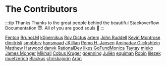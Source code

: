# The Contributors

:::tip Thanks
Thanks to the great people behind the beautiful Stackoverflow Documentation :innocent:. All of you are good souls :100:
:::

[Fenton](https://stackoverflow.com/users/75525/fenton) [BrunoLM](https://stackoverflow.com/users/340760/brunolm) [k0pernikus](https://stackoverflow.com/users/457268/k0pernikus) [Roy Dictus](https://stackoverflow.com/users/651188/roy-dictus) [artem](https://stackoverflow.com/users/43848/artem) [John Ruddell](https://stackoverflow.com/users/2733506/john-ruddell) [Kevin Montrose](https://stackoverflow.com/users/80572/kevin-montrose) [dimitrisli](https://stackoverflow.com/users/185723/dimitrisli) [smnbbrv](https://stackoverflow.com/users/1990451/smnbbrv) [hansmaad](https://stackoverflow.com/users/498298/hansmaad) [JKillian](https://stackoverflow.com/users/3124288/jkillian) [Remo H. Jansen](https://stackoverflow.com/users/606821/remo-h-jansen) [Aminadav Glickshtein](https://stackoverflow.com/users/1229624/aminadav-glickshtein) [Matthew Harwood](https://stackoverflow.com/users/1191635/matthew-harwood) [danvk](https://stackoverflow.com/users/388951/danvk) [RationalDev likes GoFundMonica](https://stackoverflow.com/users/2800482/rationaldev-likes-gofundmonica) [Taytay](https://stackoverflow.com/users/544130/taytay) [mleko](https://stackoverflow.com/users/3552932/mleko) [James Monger](https://stackoverflow.com/users/1916362/james-monger) [Mikhail](https://stackoverflow.com/users/5526354/mikhail) [Cobus Kruger](https://stackoverflow.com/users/127826/cobus-kruger) [goenning](https://stackoverflow.com/users/396119/goenning) [Juli&#235;n](https://stackoverflow.com/users/1039247/juli%c3%abn) [equiman](https://stackoverflow.com/users/812915/equiman) [Robin](https://stackoverflow.com/users/371530/robin) [lilezek](https://stackoverflow.com/users/2832398/lilezek) [muetzerich](https://stackoverflow.com/users/4446383/muetzerich) [Blackus](https://stackoverflow.com/users/1919388/blackus) [chrisbajorin](https://stackoverflow.com/users/3696076/chrisbajorin) [Aron](https://stackoverflow.com/users/3229534/aron) 
